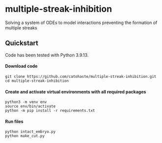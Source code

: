 # multiple-streak-inhibition
Solving a system of ODEs to model interactions preventing the formation of multiple streaks

## Quickstart

Code has been tested with Python 3.9.13.
#### Download code
```
git clone https://github.com/catohaste/multiple-streak-inhibition.git
cd multiple-streak-inhibition
```

#### Create and activate virtual environments with all required packages
```
python3 -m venv env
source env/bin/activate
python -m pip install -r requirements.txt
```

#### Run files
```
python intact_embryo.py
python make_cut.py
```
